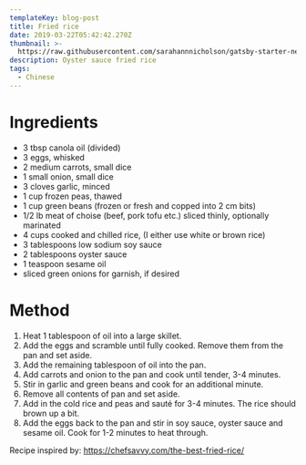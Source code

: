 ```yaml
---
templateKey: blog-post
title: Fried rice
date: 2019-03-22T05:42:42.270Z
thumbnail: >-
  https://raw.githubusercontent.com/sarahannnicholson/gatsby-starter-netlify-cms/master/static/img/fried_rice5767.jpg
description: Oyster sauce fried rice
tags:
  - Chinese
---
```

# Ingredients

* 3 tbsp canola oil (divided)
* 3 eggs, whisked
* 2 medium carrots, small dice
* 1 small onion, small dice
* 3 cloves garlic, minced
* 1 cup frozen peas, thawed
* 1 cup green beans (frozen or fresh and copped into 2 cm bits)
* 1/2 lb meat of choise (beef, pork tofu etc.) sliced thinly, optionally marinated
* 4 cups cooked and chilled rice, (I either use white or brown rice)
* 3 tablespoons low sodium soy sauce
* 2 tablespoons oyster sauce
* 1 teaspoon sesame oil
* sliced green onions for garnish, if desired

# Method

1. Heat 1 tablespoon of oil into a large skillet.
2. Add the eggs and scramble until fully cooked. Remove them from the pan and set aside.
3. Add the remaining tablespoon of oil into the pan.
4. Add carrots and onion to the pan and cook until tender, 3-4 minutes.
5. Stir in garlic and green beans and cook for an additional minute.
6. Remove all contents of pan and set aside.
7. Add in the cold rice and peas and sauté for 3-4 minutes. The rice should brown up a bit.
8. Add the eggs back to the pan and stir in soy sauce, oyster sauce and sesame oil. Cook for 1-2 minutes to heat through.

Recipe inspired by: <https://chefsavvy.com/the-best-fried-rice/>
